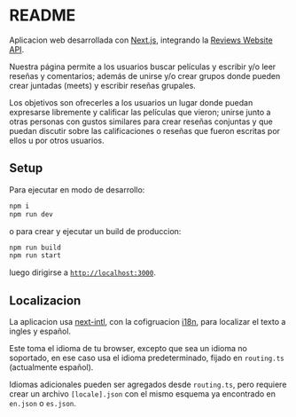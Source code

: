 # README

Aplicacion web desarrollada con [Next.js](https://nextjs.org), integrando la [Reviews Website API](https://github.com/MatiRaimondi1/Reviews-Website).

Nuestra página permite a los usuarios buscar películas y escribir y/o leer reseñas y comentarios; además de unirse y/o crear grupos donde pueden crear juntadas (meets) y escribir reseñas grupales.

Los objetivos son ofrecerles a los usuarios un lugar donde puedan expresarse libremente y calificar las películas que vieron; unirse junto a otras personas con gustos similares para crear reseñas conjuntas y que puedan discutir sobre las calificaciones o reseñas que fueron escritas por ellos u por otros usuarios.

## Setup

Para ejecutar en modo de desarrollo:

```bash
npm i
npm run dev
```

o para crear y ejecutar un build de produccion:

```bash
npm run build
npm run start
```

luego dirigirse a [`http://localhost:3000`](http://localhost:3000).

## Localizacion

La aplicacion usa [next-intl](https://next-intl.dev/), con la cofigruacion [i18n](https://next-intl.dev/docs/getting-started/app-router/with-i18n-routing), para localizar el texto a ingles y español.

Este toma el idioma de tu browser, excepto que sea un idioma no soportado, en ese caso usa el idioma predeterminado, fijado en `routing.ts` (actualmente español).

Idiomas adicionales pueden ser agregados desde `routing.ts`, pero requiere crear un archivo `[locale].json` con el mismo esquema ya encontrado en `en.json` o `es.json`.
